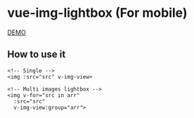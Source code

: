 # vue-img-lightbox (For mobile)

[DEMO](/assets/demo_gif.gif)

## How to use it
```
<!-- Single -->
<img :src="src" v-img-view>

<!-- Multi images lightbox -->
<img v-for="src in arr"
  :src="src"
  v-img-view:group="arr">

```
